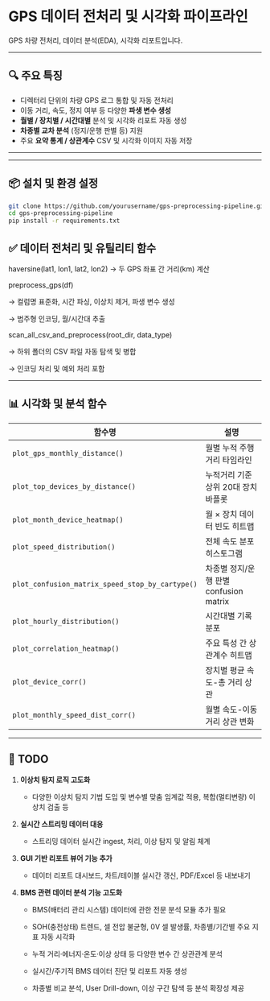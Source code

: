 # GPS 데이터 전처리 및 시각화 파이프라인

GPS 차량 전처리, 데이터 분석(EDA), 시각화 리포트입니다.

---

## 🔍 주요 특징

- 디렉터리 단위의 차량 GPS 로그 통합 및 자동 전처리
- 이동 거리, 속도, 정지 여부 등 다양한 **파생 변수 생성**
- **월별 / 장치별 / 시간대별** 분석 및 시각화 리포트 자동 생성
- **차종별 교차 분석** (정지/운행 판별 등) 지원
- 주요 **요약 통계 / 상관계수** CSV 및 시각화 이미지 자동 저장

---

---

## 📦 설치 및 환경 설정

```bash
git clone https://github.com/yourusername/gps-preprocessing-pipeline.git
cd gps-preprocessing-pipeline
pip install -r requirements.txt
```

## ✅ 데이터 전처리 및 유틸리티 함수

haversine(lat1, lon1, lat2, lon2)
→ 두 GPS 좌표 간 거리(km) 계산

preprocess_gps(df)

→ 컬럼명 표준화, 시간 파싱, 이상치 제거, 파생 변수 생성

→ 범주형 인코딩, 월/시간대 추출

scan_all_csv_and_preprocess(root_dir, data_type)

→ 하위 폴더의 CSV 파일 자동 탐색 및 병합

→ 인코딩 처리 및 예외 처리 포함

---

## 📊 시각화 및 분석 함수

| 함수명                                             | 설명                            |
| ----------------------------------------------- | ----------------------------- |
| `plot_gps_monthly_distance()`                   | 월별 누적 주행거리 타임라인               |
| `plot_top_devices_by_distance()`                | 누적거리 기준 상위 20대 장치 바플롯         |
| `plot_month_device_heatmap()`                   | 월 × 장치 데이터 빈도 히트맵             |
| `plot_speed_distribution()`                     | 전체 속도 분포 히스토그램                |
| `plot_confusion_matrix_speed_stop_by_cartype()` | 차종별 정지/운행 판별 confusion matrix |
| `plot_hourly_distribution()`                    | 시간대별 기록 분포                    |
| `plot_correlation_heatmap()`                    | 주요 특성 간 상관계수 히트맵              |
| `plot_device_corr()`                            | 장치별 평균 속도-총 거리 상관             |
| `plot_monthly_speed_dist_corr()`                | 월별 속도-이동거리 상관 변화              |

---

## 🧩 TODO

1. **이상치 탐지 로직 고도화**
    
    - 다양한 이상치 탐지 기법 도입 및 변수별 맞춤 임계값 적용, 복합(멀티변량) 이상치 검출 등
        
2. **실시간 스트리밍 데이터 대응**
    
    - 스트리밍 데이터 실시간 ingest, 처리, 이상 탐지 및 알림 체계
        
3. **GUI 기반 리포트 뷰어 기능 추가**
    
    - 데이터 리포트 대시보드, 차트/테이블 실시간 갱신, PDF/Excel 등 내보내기
        
4. **BMS 관련 데이터 분석 기능 고도화**
    
    - BMS(배터리 관리 시스템) 데이터에 관한 전문 분석 모듈 추가 필요
        
    - SOH(충전상태) 트렌드, 셀 전압 불균형, 0V 셀 발생률, 차종별/기간별 주요 지표 자동 시각화
        
    - 누적 거리·에너지·온도·이상 상태 등 다양한 변수 간 상관관계 분석
        
    - 실시간/주기적 BMS 데이터 진단 및 리포트 자동 생성
        
    - 차종별 비교 분석, User Drill-down, 이상 구간 탐색 등 분석 확장성 제공

